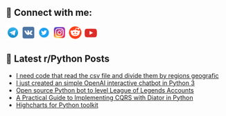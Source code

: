 ## 🔎 Connect with me:
[<img src="https://github.com/bullbesh/bullbesh/blob/main/images/Telegram.png" width="32" height="32" />](https://t.me/bullbesh)
[<img src="https://github.com/bullbesh/bullbesh/blob/main/images/VK.png" width="32" height="32" />](https://vk.com/bullbesh)
[<img src="https://github.com/bullbesh/bullbesh/blob/main/images/Twitter.png" width="32" height="32" />](https://twitter.com/bullbesh1)
[<img src="https://github.com/bullbesh/bullbesh/blob/main/images/Instagram.png" width="32" height="32" />](https://www.instagram.com/bullbesh)
[<img src="https://github.com/bullbesh/bullbesh/blob/main/images/Reddit.png" width="32" height="32" />](https://www.reddit.com/user/bullbesh)
[<img src="https://github.com/bullbesh/bullbesh/blob/main/images/YouTube.png" width="32" height="32" />](https://www.youtube.com/channel/UCtfjRs6uzgq5mfm8S06WTcg)

## 📕 Latest r/Python Posts
<!-- BLOG-POST-LIST:START -->
- [I need code that read the csv file and divide them by regions geografic](https://www.reddit.com/r/Python/comments/12lxbvu/i_need_code_that_read_the_csv_file_and_divide/)
- [I just created an simple OpenAI interactive chatbot in Python 3](https://www.reddit.com/r/Python/comments/12lvpey/i_just_created_an_simple_openai_interactive/)
- [Open source Python bot to level League of Legends Accounts](https://www.reddit.com/r/Python/comments/12lvcrb/open_source_python_bot_to_level_league_of_legends/)
- [A Practical Guide to Implementing CQRS with Diator in Python](https://www.reddit.com/r/Python/comments/12luylb/a_practical_guide_to_implementing_cqrs_with/)
- [Highcharts for Python toolkit](https://www.reddit.com/r/Python/comments/12lo1kh/highcharts_for_python_toolkit/)
<!-- BLOG-POST-LIST:END -->
